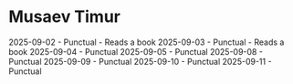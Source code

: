 # Musaev Timur
2025-09-02 - Punctual - Reads a book
2025-09-03 - Punctual - Reads a book
2025-09-04 - Punctual
2025-09-05 - Punctual
2025-09-08 - Punctual
2025-09-09 - Punctual
2025-09-10 - Punctual
2025-09-11 - Punctual

